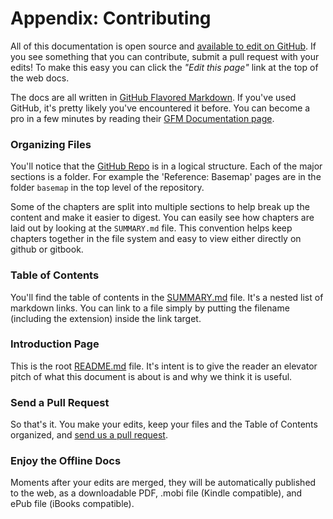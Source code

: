 # Appendix: Contributing

All of this documentation is open source and [available to edit on GitHub](https://github.com/datasf/draft-publishing-standards).  If you see something that you can contribute, submit a pull request with your edits! To make this easy you can click the _"Edit this page"_ link at the top of the web docs.

The docs are all written in [GitHub Flavored Markdown](https://help.github.com/articles/github-flavored-markdown/).  If you've used GitHub, it's pretty likely you've encountered it before.  You can become a pro in a few minutes by reading their [GFM Documentation page](https://help.github.com/articles/github-flavored-markdown/).

### Organizing Files

You'll notice that the [GitHub Repo](https://github.com/datasf/draft-publishing-standards) is in a logical structure. Each of the major sections is a folder. For example the 'Reference: Basemap' pages are in the folder `basemap` in the top level of the repository.

Some of the chapters are split into multiple sections to help break up the content and make it easier to digest. You can easily see how chapters are laid out by looking at the `SUMMARY.md` file. This convention helps keep chapters together in the file system and easy to view either directly on github or gitbook.

### Table of Contents

You'll find the table of contents in the [SUMMARY.md](https://github.com/datasf/draft-publishing-standards/blob/master/SUMMARY.md) file.  It's a nested list of markdown links.  You can link to a file simply by putting the filename \(including the extension\) inside the link target.

### Introduction Page

This is the root [README.md](https://github.com/datasf/draft-publishing-standards/blob/master/README.md) file. It's intent is to give the reader an elevator pitch of what this document is about is and why we think it is useful.

### Send a Pull Request

So that's it. You make your edits, keep your files and the Table of Contents organized, and [send us a pull request](https://help.github.com/articles/creating-a-pull-request/).

### Enjoy the Offline Docs

Moments after your edits are merged, they will be automatically published to the web, as a downloadable PDF, .mobi file \(Kindle compatible\), and ePub file \(iBooks compatible\).

